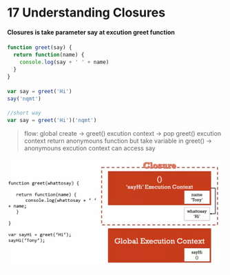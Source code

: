 # 17 Understanding Closures

#### Closures is take parameter say at excution greet function

```javascript
function greet(say) {
  return function(name) {
    console.log(say + ' ' + name)
  }
}

var say = greet('Hi')
say('nqmt')

//short way
var say = greet('Hi')('nqmt')
```

> flow: global create -> greet() excution context -> pop greet() excution context return anonymouns function but take variable in greet() -> anonymouns excution context can access say

![Closures](img/closure.png)